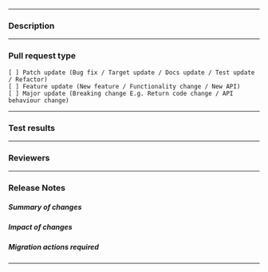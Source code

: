 ----------------------------------------------------------------------------------------------------------------
### Description

<!--
    Required
    Add here detailed changes summary, testing results, dependencies
    Good example: https://os.mbed.com/docs/mbed-os/latest/contributing/workflow.html (Pull request template)
-->


----------------------------------------------------------------------------------------------------------------
### Pull request type

<!--
    Required
    Please add only one X to one of the following types. Do not fill multiple types (split the pull request otherwise).
    Please note this is not a GitHub task list, indenting the boxes or changing the format to add a '.' or '*' in front
    of them would change the meaning incorrectly. The only changes to be made are to add a description text under the
    description heading and to add a 'x' to the correct box.
-->
    [ ] Patch update (Bug fix / Target update / Docs update / Test update / Refactor)
    [ ] Feature update (New feature / Functionality change / New API)
    [ ] Major update (Breaking change E.g. Return code change / API behaviour change)

----------------------------------------------------------------------------------------------------------------
### Test results 

<!--
    Optional
    For example, add test results for new target
-->

----------------------------------------------------------------------------------------------------------------
### Reviewers

<!--
    Optional
    Request additional reviewers with @username
-->

----------------------------------------------------------------------------------------------------------------
### Release Notes

<!--
    This section is compulsory for all Feature and Major PR types.
    This section is automatically added to release notes. Please fill in each sub-section with sufficient detail for a user.
    For more information, please see [the contributing guidelines](https://os.mbed.com/docs/mbed-os/latest/contributing/workflow.html#pull-request-types). 
-->

##### Summary of changes

##### Impact of changes

##### Migration actions required

----------------------------------------------------------------------------------------------------------------

